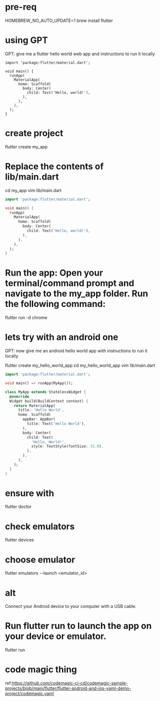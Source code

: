 # pre-req
HOMEBREW_NO_AUTO_UPDATE=1 brew install flutter

# using GPT
GPT: give me a flutter hello world web app and instructions to run it locally
```
import 'package:flutter/material.dart';

void main() {
  runApp(
    MaterialApp(
      home: Scaffold(
        body: Center(
          child: Text('Hello, world!'),
        ),
      ),
    ),
  );
}

```
# create project
flutter create my_app

# Replace the contents of lib/main.dart
cd my_app
vim lib/main.dart
```lib/main.dart
import 'package:flutter/material.dart';

void main() {
  runApp(
    MaterialApp(
      home: Scaffold(
        body: Center(
          child: Text('Hello, world!'),
        ),
      ),
    ),
  );
}

```

# Run the app: Open your terminal/command prompt and navigate to the my_app folder. Run the following command:
flutter run -d chrome

# lets try with an android one
GPT: now give me an android hello world app with instructions to run it locally

flutter create my_hello_world_app
cd my_hello_world_app
vim lib/main.dart
```lib/main.dart
import 'package:flutter/material.dart';

void main() => runApp(MyApp());

class MyApp extends StatelessWidget {
  @override
  Widget build(BuildContext context) {
    return MaterialApp(
      title: 'Hello World',
      home: Scaffold(
        appBar: AppBar(
          title: Text('Hello World'),
        ),
        body: Center(
          child: Text(
            'Hello, World!',
            style: TextStyle(fontSize: 32.0),
          ),
        ),
      ),
    );
  }
}

```
# ensure with
flutter doctor

# check emulators
flutter devices

# choose emulator
flutter emulators --launch <emulator_id>

# alt
Connect your Android device to your computer with a USB cable.

# Run flutter run to launch the app on your device or emulator.
flutter run

# code magic thing
ref:https://github.com/codemagic-ci-cd/codemagic-sample-projects/blob/main/flutter/flutter-android-and-ios-yaml-demo-project/codemagic.yaml

